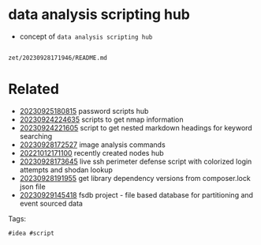 # data analysis scripting hub

- concept of `data analysis scripting hub`

```
```

` zet/20230928171946/README.md `

# Related

- [20230925180815](/zet/20230925180815/README.md) password scripts hub
- [20230924224635](/zet/20230924224635/README.md) scripts to get nmap information
- [20230924221605](/zet/20230924221605/README.md) script to get nested markdown headings for keyword searching
- [20230928172527](/zet/20230928172527/README.md) image analysis commands
- [20221012171100](/zet/20221012171100/README.md) recently created nodes hub
- [20230928173645](/zet/20230928173645/README.md) live ssh perimeter defense script with colorized login attempts and shodan lookup
- [20230928191955](/zet/20230928191955/README.md) get library dependency versions from composer.lock json file
- [20230929145418](/zet/20230929145418/README.md) fsdb project - file based database for partitioning and event sourced data

Tags:

    #idea #script
